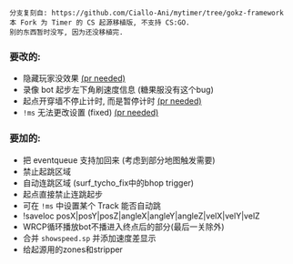```
分支复刻自: https://github.com/Ciallo-Ani/mytimer/tree/gokz-framework
本 Fork 为 Timer 的 CS 起源移植版, 不支持 CS:GO.
别的东西暂时没写, 因为还没移植完.
```

### 要改的:
- 隐藏玩家没效果 <u>(pr needed)</u>
- 录像 bot 起步左下角刷速度信息 (糖果服没有这个bug)
- 起点开穿墙不停止计时, 而是暂停计时 <u>(pr needed)</u>
- `!ms` 无法更改设置 (fixed) <u>(pr needed)</u>

### 要加的:
- 把 eventqueue 支持加回来 (考虑到部分地图触发需要)
- 禁止起跳区域
- 自动连跳区域 (surf_tycho_fix中的bhop trigger)
- 起点直接禁止连跳起步
- 可在 `!ms` 中设置某个 Track 能否自动跳
- !saveloc posX|posY|posZ|angleX|angleY|angleZ|velX|velY|velZ
- WRCP循环播放bot不播进入终点后的部分(最后一关除外)
- 合并 `showspeed.sp` 并添加速度差显示
- 给起源用的zones和stripper
